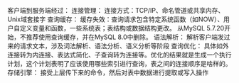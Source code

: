 ﻿客户端到服务端经过：
	连接管理：
		连接方式：TCP/IP、命名管道或共享内存、Unix域套接字
	查询缓存：
		缓存失效：查询请求包含特定系统函数（如NOW）、用户自定义变量和函数，一些系统表；表结构或数据结构更改。
		从MySQL 5.7.20开始，不推荐使用查询缓存，并在MySQL 8.0中删除。
	语法解析：
		解析客户端发过来的请求文本，涉及词法解析、语法分析、语义分析等阶段
	查询优化：
		具体如外连接转为内连接、表达式简化、子查询转为连接等。优化的结果就是生成一个执行计划，这个计划表明了应该使用哪些索引进行查询，表之间的连接顺序是啥样的。
	存储引擎：
		接受上层传下来的命令，然后对表中数据进行提取或写入操作
